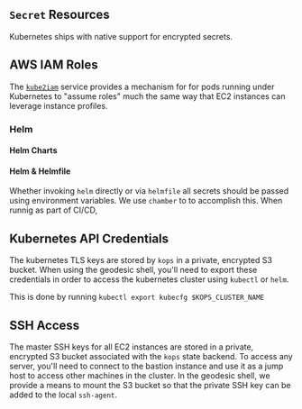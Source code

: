 
## `Secret` Resources

Kubernetes ships with native support for encrypted secrets.

## AWS IAM Roles

The [`kube2iam`](https://github.com/jtblin/kube2iam) service provides a mechanism for for pods running under Kubernetes to "assume roles" much the same way that EC2 instances can leverage instance profiles.

### Helm

#### Helm Charts

#### Helm & Helmfile

Whether invoking `helm` directly or via `helmfile` all secrets should be passed using environment variables. We use `chamber` to to accomplish this. When runnig as part of CI/CD,

## Kubernetes API Credentials

The kubernetes TLS keys are stored by `kops` in a private, encrypted S3 bucket. When using the geodesic shell, you'll need to export these credentials in order to access the kubernetes cluster using `kubectl` or `helm`.

This is done by running `kubectl export kubecfg $KOPS_CLUSTER_NAME`

## SSH Access

The master SSH keys for all EC2 instances are stored in a private, encrypted S3 bucket associated with the `kops` state backend. To access any server, you'll need to connect to the bastion instance and use it as a jump host to access other machines in the cluster. In the geodesic shell, we provide a means to mount the S3 bucket so that the private SSH key can be added to the local `ssh-agent`.
